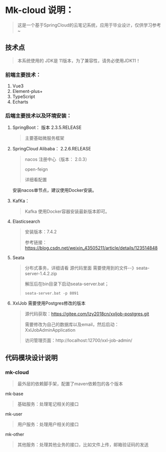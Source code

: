 # Mk-cloud 说明：

> 这是一个基于SpringCloud的云笔记系统，应用于毕业设计，仅供学习参考~

## 技术点

> 本系统使用的 JDK是 11版本，为了兼容性，请务必使用JDK11！

### 前端主要技术：

1. Vue3
2.  Element-plus+
3. TypeScript
4. Echarts

### 后端主要技术以及环境安装：

1. SpringBoot： 版本 2.3.5.RELEASE

   > 主要基础微服务框架

2. SpringCloud Alibaba： 2.2.6.RELEASE

   > nacos 注册中心（版本： 2.0.3）
   >
   > open-feign
   >
   > 详细看配置

   安装nacos单节点，建议使用Docker安装。

3. KafKa：

   > Kafka 使用Docker容器安装最新版本即可。

4. Elasticsearch

   > 安装版本：7.4.2
   >
   > 参考链接：https://blog.csdn.net/weixin_43505211/article/details/123514848

5. Seata

   > 分布式事务，详细请看 源代码里面  需要使用到的文件--》seata-server-1.4.2.zip
   >
   > 解压后在bin目录下启动seata-server.bat；
   >
   > ```shell
   > seata-server.bat -p 8091
   > ```

6. XxlJob 需要使用Postgres修改的版本

   > 源代码获取：https://gitee.com/lzy2018cn/xxljob-postgres.git
   >
   > 需要修改为自己的数据库以及email，然后启动： XxlJobAdminApplication
   >
   > 访问管理页面：http://localhost:12700/xxl-job-admin/

## 代码模块设计说明

### mk-cloud

> 最外层的依赖脚手架，配置了maven依赖包的各个版本

mk-base

> 基础服务：处理笔记相关的接口

mk-user

> 用户服务：处理用户相关的接口

mk-other

> 其他服务：处理其他业务的接口，比如文件上传，邮箱验证码的发送

